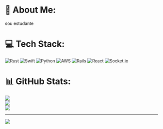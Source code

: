 # 💫 About Me:
sou estudante


# 💻 Tech Stack:
![Rust](https://img.shields.io/badge/rust-%23000000.svg?style=plastic&logo=rust&logoColor=white) ![Swift](https://img.shields.io/badge/swift-F54A2A?style=plastic&logo=swift&logoColor=white) ![Python](https://img.shields.io/badge/python-3670A0?style=plastic&logo=python&logoColor=ffdd54) ![AWS](https://img.shields.io/badge/AWS-%23FF9900.svg?style=plastic&logo=amazon-aws&logoColor=white) ![Rails](https://img.shields.io/badge/rails-%23CC0000.svg?style=plastic&logo=ruby-on-rails&logoColor=white) ![React](https://img.shields.io/badge/react-%2320232a.svg?style=plastic&logo=react&logoColor=%2361DAFB) ![Socket.io](https://img.shields.io/badge/Socket.io-black?style=plastic&logo=socket.io&badgeColor=010101)
# 📊 GitHub Stats:
![](https://github-readme-stats.vercel.app/api?username=nicolledasilva&theme=vue&hide_border=false&include_all_commits=false&count_private=false)<br/>
![](https://github-readme-streak-stats.herokuapp.com/?user=nicolledasilva&theme=vue&hide_border=false)<br/>
![](https://github-readme-stats.vercel.app/api/top-langs/?username=nicolledasilva&theme=vue&hide_border=false&include_all_commits=false&count_private=false&layout=compact)

---
[![](https://visitcount.itsvg.in/api?id=nicolledasilva&icon=0&color=0)](https://visitcount.itsvg.in)

<!-- Proudly created with GPRM ( https://gprm.itsvg.in ) -->